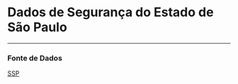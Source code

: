 # Dados de Segurança do Estado de São Paulo

----


### Fonte de Dados
[SSP](http://www.ssp.sp.gov.br/Estatistica/Pesquisa.aspx)
